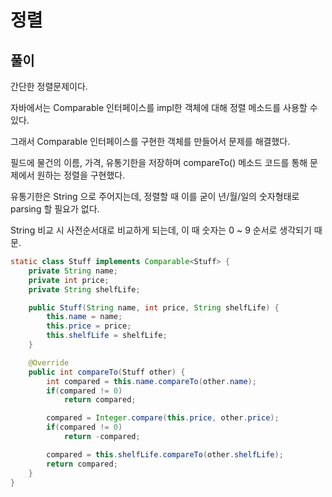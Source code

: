 # 정렬

## 풀이

간단한 정렬문제이다.
 
자바에서는 Comparable 인터페이스를 impl한 객체에 대해 정렬 메소드를 사용할 수 있다.
 
그래서 Comparable 인터페이스를 구현한 객체를 만들어서 문제를 해결했다.

필드에 물건의 이름, 가격, 유통기한을 저장하며 compareTo() 메소드 코드를 통해 문제에서 원하는 정렬을 구현했다.

유통기한은 String 으로 주어지는데, 정렬할 때 이를 굳이 년/월/일의 숫자형태로 parsing 할 필요가 없다.

String 비교 시 사전순서대로 비교하게 되는데, 이 때 숫자는 0 ~ 9 순서로 생각되기 때문.

```java
static class Stuff implements Comparable<Stuff> {
    private String name;
    private int price;
    private String shelfLife;

    public Stuff(String name, int price, String shelfLife) {
        this.name = name;
        this.price = price;
        this.shelfLife = shelfLife;
    }

    @Override
    public int compareTo(Stuff other) {
        int compared = this.name.compareTo(other.name);
        if(compared != 0)
            return compared;

        compared = Integer.compare(this.price, other.price);
        if(compared != 0)
            return -compared;

        compared = this.shelfLife.compareTo(other.shelfLife);
        return compared;
    }
}
```
